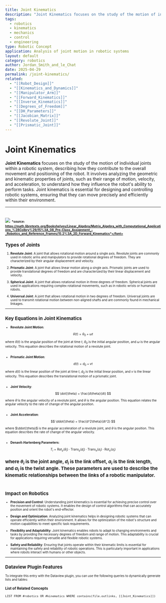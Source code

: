 ```yaml
---
title: Joint Kinematics
description: "Joint Kinematics focuses on the study of the motion of individual joints within a robotic system, describing how they contribute to the overall movement and positioning of the robot."
tags:
  - robotics
  - kinematics
  - mechanics
  - control
  - engineering
type: Robotic Concept
application: Analysis of joint motion in robotic systems
layout: default
category: robotics
author: Jordan_Smith_and_le_Chat
date: 2025-04-29
permalink: /joint-kinematics/
related:
  - "[[Robot_Design]]"
  - "[[Kinematics_and_Dynamics]]"
  - "[[Manipulator_Arm]]"
  - "[[Forward_Kinematics]]"
  - "[[Inverse_Kinematics]]"
  - "[[Degrees_of_Freedom]]"
  - "[[DH_Parameters]]"
  - "[[Jacobian_Matrix]]"
  - "[[Revolute_Joint]]"
  - "[[Prismatic_Joint]]"
---
```


# Joint Kinematics

**Joint Kinematics** focuses on the study of the motion of individual joints within a robotic system, describing how they contribute to the overall movement and positioning of the robot. It involves analyzing the geometric and kinematic properties of joints, such as their range of motion, velocity, and acceleration, to understand how they influence the robot's ability to perform tasks. Joint kinematics is essential for designing and controlling robotic systems, ensuring that they can move precisely and efficiently within their environment.

---
<img src="https://math.libretexts.org/@api/deki/files/60560/robot_diagram_2.jpeg?revision=1"></img>
<font size=1>*source: https://math.libretexts.org/Bookshelves/Linear_Algebra/Matrix_Algebra_with_Computational_Applications_%28Colbry%29/15%3A_08_Pre-Class_Assignment_-_Robotics_and_Reference_Frames/15.2%3A_2D_Forward_Kinematics*</font>
---

## Types of Joints

1. **Revolute Joint**: A joint that allows rotational motion around a single axis. Revolute joints are commonly used in robotic arms and manipulators to provide rotational degrees of freedom. They are characterized by their angular displacement and velocity.

2. **Prismatic Joint**: A joint that allows linear motion along a single axis. Prismatic joints are used to provide translational degrees of freedom and are characterized by their linear displacement and velocity.

3. **Spherical Joint**: A joint that allows rotational motion in three degrees of freedom. Spherical joints are used in applications requiring complex rotational movements, such as in robotic wrists or humanoid robots.

4. **Universal Joint**: A joint that allows rotational motion in two degrees of freedom. Universal joints are used to transmit rotational motion between non-aligned shafts and are commonly found in mechanical linkages.

---

## Key Equations in Joint Kinematics

- **Revolute Joint Motion**:

$$
\theta(t) = \theta_0 + \omega t
$$
  
  where $\theta(t)$ is the angular position of the joint at time $t$, $\theta_0$ is the initial angular position, and $\omega$ is the angular velocity. This equation describes the rotational motion of a revolute joint.
<br></br>
- **Prismatic Joint Motion**:

$$
d(t) = d_0 + v t
$$
  
  where $d(t)$ is the linear position of the joint at time $t$, $d_0$ is the initial linear position, and $v$ is the linear velocity. This equation describes the translational motion of a prismatic joint.
<br></br>
- **Joint Velocity**:

$$
\dot{\theta} = \frac{d\theta}{dt}
$$
 
  where $\dot{\theta}$ is the angular velocity of a revolute joint, and $\theta$ is the angular position. This equation relates the angular velocity to the rate of change of the angular position.
 <br></br>
- **Joint Acceleration**:

$$
\ddot{\theta} = \frac{d^2\theta}{dt^2}
$$
  
  where $\ddot{\theta}$ is the angular acceleration of a revolute joint, and $\theta$ is the angular position. This equation describes the rate of change of the angular velocity.
<br></br>
- **Denavit-Hartenberg Parameters**:

$$
T_i = \text{Rot}_z(\theta_i) \cdot \text{Trans}_z(d_i) \cdot \text{Trans}_x(a_i) \cdot \text{Rot}_x(\alpha_i)
$$

  where $\theta_i$ is the joint angle, $d_i$ is the link offset, $a_i$ is the link length, and $\alpha_i$ is the twist angle. These parameters are used to describe the kinematic relationships between the links of a robotic manipulator.
  <br></br>
---

## Impact on Robotics

- **Precision and Control**: Understanding joint kinematics is essential for achieving precise control over the movement of robotic systems. It enables the design of control algorithms that can accurately position and orient the robot's end-effector.

- **Design and Optimization**: Analyzing joint kinematics helps in designing robotic systems that can operate efficiently within their environment. It allows for the optimization of the robot's structure and motion capabilities to meet specific task requirements.

- **Flexibility and Adaptability**: Joint kinematics enables robots to adapt to changing environments and tasks by providing the necessary degrees of freedom and range of motion. This adaptability is crucial for applications requiring versatile and flexible robotic systems.

- **Safety and Reliability**: Ensuring that joints operate within their kinematic limits is essential for maintaining the safety and reliability of robotic operations. This is particularly important in applications where robots interact with humans or other objects.

---

## Dataview Plugin Features

To integrate this entry with the Dataview plugin, you can use the following queries to dynamically generate lists and tables:

### List of Related Concepts
```dataview
LIST FROM #robotics OR #kinematics WHERE contains(file.outlinks, [[Joint_Kinematics]])

